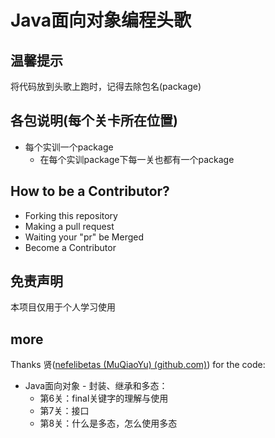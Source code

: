 # Java面向对象编程头歌

## 温馨提示

将代码放到头歌上跑时，记得去除包名(package)

## 各包说明(每个关卡所在位置)

- 每个实训一个package
  - 在每个实训package下每一关也都有一个package

## How to be a Contributor?

- Forking this repository
- Making a pull request
- Waiting your "pr" be Merged
- Become a Contributor

## 免责声明

本项目仅用于个人学习使用

## more

Thanks 贤([nefelibetas (MuQiaoYu) (github.com)](https://github.com/nefelibetas)) for the code:
- Java面向对象 - 封装、继承和多态：
  - 第6关：final关键字的理解与使用
  - 第7关：接口
  - 第8关：什么是多态，怎么使用多态
